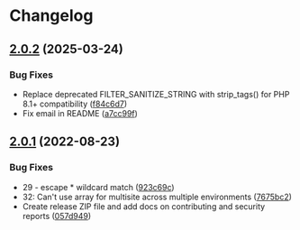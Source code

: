 # Changelog

## [2.0.2](https://github.com/studio24/wordpress-multi-env-config/compare/v2.0.1...v2.0.2) (2025-03-24)


### Bug Fixes

* Replace deprecated FILTER_SANITIZE_STRING with strip_tags() for PHP 8.1+ compatibility ([f84c6d7](https://github.com/studio24/wordpress-multi-env-config/commit/f84c6d7a46329183c75a382a7e67a67b60812581))
* Fix email in README ([a7cc99f](https://github.com/studio24/wordpress-multi-env-config/commit/a7cc99f96d9cc0a2fe35aeec5c0482b21dd7d78e))

## [2.0.1](https://github.com/studio24/wordpress-multi-env-config/compare/v2.0.0...v2.0.1) (2022-08-23)


### Bug Fixes

* 29 - escape * wildcard match ([923c69c](https://github.com/studio24/wordpress-multi-env-config/commit/923c69ceb2044a0338e0b049eecc5db379522e35))
* 32: Can't use array for multisite across multiple environments ([7675bc2](https://github.com/studio24/wordpress-multi-env-config/commit/7675bc275b790e4c7fa1efe6807223d53f758596))
* Create release ZIP file and add docs on contributing and security reports ([057d949](https://github.com/studio24/wordpress-multi-env-config/commit/057d949629c9e24dd2d4da928d12bcf520bb0187))
